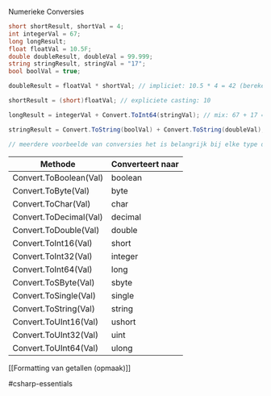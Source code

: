 
Numerieke Conversies

```` csharp
short shortResult, shortVal = 4;
int integerVal = 67;
long longResult;
float floatVal = 10.5F;
double doubleResult, doubleVal = 99.999;
string stringResult, stringVal = "17";
bool boolVal = true;

doubleResult = floatVal * shortVal; // impliciet: 10.5 * 4 = 42 (berekening in double)

shortResult = (short)floatVal; // expliciete casting: 10

longResult = integerVal + Convert.ToInt64(stringVal); // mix: 67 + 17 = 84

stringResult = Convert.ToString(boolVal) + Convert.ToString(doubleVal); // string: True99.999

// meerdere voorbeelde van conversies het is belangrijk bij elke type dat je werkt dat je ze convert naar de juiste waarde 
`````


| Methode                       | Converteert naar     |
|------------------------------|-----------------------|
| Convert.ToBoolean(Val)        | boolean               |
| Convert.ToByte(Val)           | byte                  |
| Convert.ToChar(Val)           | char                  |
| Convert.ToDecimal(Val)        | decimal               |
| Convert.ToDouble(Val)         | double                |
| Convert.ToInt16(Val)          | short                 |
| Convert.ToInt32(Val)          | integer               |
| Convert.ToInt64(Val)          | long                  |
| Convert.ToSByte(Val)          | sbyte                 |
| Convert.ToSingle(Val)         | single                |
| Convert.ToString(Val)         | string                |
| Convert.ToUInt16(Val)         | ushort                |
| Convert.ToUInt32(Val)         | uint                  |
| Convert.ToUInt64(Val)         | ulong                 |

[[Formatting van getallen (opmaak)]]

#csharp-essentials 